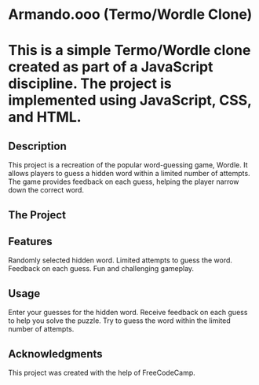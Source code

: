 # Armando.ooo (Termo/Wordle Clone)

# This is a simple Termo/Wordle clone created as part of a JavaScript discipline. The project is implemented using JavaScript, CSS, and HTML.


## Description
This project is a recreation of the popular word-guessing game, Wordle. It allows players to guess a hidden word within a limited number of attempts. The game provides feedback on each guess, helping the player narrow down the correct word. 

## The Project


## Features
Randomly selected hidden word.
Limited attempts to guess the word.
Feedback on each guess.
Fun and challenging gameplay.

## Usage
Enter your guesses for the hidden word.
Receive feedback on each guess to help you solve the puzzle.
Try to guess the word within the limited number of attempts.

## Acknowledgments
This project was created with the help of FreeCodeCamp.
